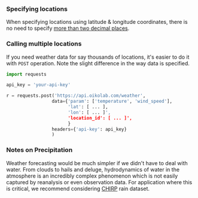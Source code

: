 ### Specifying locations

When specifying locations using latitude & longitude coordinates, there is no need to specify <a href="https://xkcd.com/2170/" target="_blank">more than two decimal places</a>.

### Calling multiple locations

If you need weather data for say thousands of locations, it's easier to do it with `POST` operation. Note the slight difference in the way data is specified.

```py linenums="1"
import requests

api_key = 'your-api-key'

r = requests.post('https://api.oikolab.com/weather',
                 data={'param': ['temperature', 'wind_speed'],
                       'lat': [ ... ],
                       'lon': [ ... ]',
                       'location_id': [ ... ]',
                       }
                 headers={'api-key': api_key}
                 )
```

### Notes on Precipitation

Weather forecasting would be much simpler if we didn't have to deal with water. From clouds to hails and deluge, hydrodynamics of water in the atmosphere is an incredibly complex phenomenon which is not easily captured by reanalysis or even observation data. For application where this is critical, we recommend considering [CHIRP](https://www.chc.ucsb.edu/data/chirps) rain dataset.

